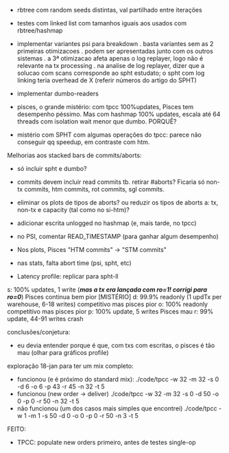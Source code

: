 - rbtree com random seeds distintas, val partilhado entre iterações

- testes com linked list com tamanhos iguais aos usados com rbtree/hashmap

- implementar variantes psi para breakdown
    . basta variantes sem as 2 primeiras otimizacoes
    . podem ser apresentadas junto com os outros sistemas
    . a 3ª otimizacao afeta apenas o log replayer, logo não é relevante na tx processing
    . na analise de log replayer, dizer que a solucao com scans corresponde ao spht estudato; o spht com log linking teria overhead de X (referir números do artigo do SPHT)

- implementar dumbo-readers

- pisces, o grande mistério: com tpcc 100%updates, Pisces tem desempenho péssimo. Mas com hashmap 100% updates, escala até 64 threads com isolation wait menor que dumbo. PORQUÊ?

- mistério com SPHT com algumas operações do tpcc: parece não conseguir qq speedup, em contraste com htm.

Melhorias aos stacked bars de commits/aborts:
- só incluir spht e dumbo?
- commits devem incluir read commits tb. retirar #aborts? Ficaria só non-tx commits, htm commits, rot commits, sgl commits.
- eliminar os plots de tipos de aborts? ou reduzir os tipos de aborts a: tx, non-tx e capacity (tal como no si-htm)?



- adicionar escrita unlogged no hashmap (e, mais tarde, no tpcc)
- no PSI, comentar READ_TIMESTAMP (para ganhar algum desempenho)
- Nos plots, Pisces "HTM commits" -> "STM commits"
- nas stats, falta abort time (psi, spht, etc)
- Latency profile: replicar para spht-ll



s: 100% updates, 1 write (***mas a tx era lançada com ro=1! corrigi para ro=0***)          Pisces continua bem pior [MISTÉRIO]
d: 99.9% readonly (1 updTx per warehouse, 6-18 writes)  competitivo mas pisces pior
o: 100% readonly                                        competitivo mas pisces pior
p: 100% update, 5 writes                                Pisces mau
r: 99% update, 44-91 writes                             crash

conclusões/conjetura:
- eu devia entender porque é que, com txs com escritas, o pisces é tão mau (olhar para gráficos profile)

exploração 18-jan para ter um mix completo:
- funcionou (e é próximo do standard mix):
./code/tpcc -w 32 -m 32 -s 0 -d 6 -o 6 -p 43 -r 45 -n 32 -t 5
- funcionou (new order -> deliver)
./code/tpcc -w 32 -m 32 -s 0 -d 50 -o 0 -p 0 -r 50 -n 32 -t 5
- não funcionou (um dos casos mais simples que encontrei)
./code/tpcc -w 1 -m 1 -s 50 -d 0 -o 0 -p 0 -r 50 -n 3 -t 5



FEITO:
- TPCC: populate new orders primeiro, antes de testes single-op